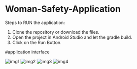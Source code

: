 # Woman-Safety-Application

Steps to RUN the application:

1. Clone the repository or download the files.
2. Open the project in Android Studio and let the gradle build.
3. Click on the Run Button.

#application interface

![img1](https://github.com/abhishek3345/Woman-Safety-Application/assets/98174905/07aa4a43-e14c-443f-96ea-ba8a2902eab8)
![img2](https://github.com/abhishek3345/Woman-Safety-Application/assets/98174905/7dc25a72-238a-4ee6-991c-f52257d5bbee)
![img3](https://github.com/abhishek3345/Woman-Safety-Application/assets/98174905/aed3ea0e-ea94-4b37-9827-665d4f0f9a24)
![img4](https://github.com/abhishek3345/Woman-Safety-Application/assets/98174905/01006d25-adb4-4935-a6d3-a5a0640cad0c)
